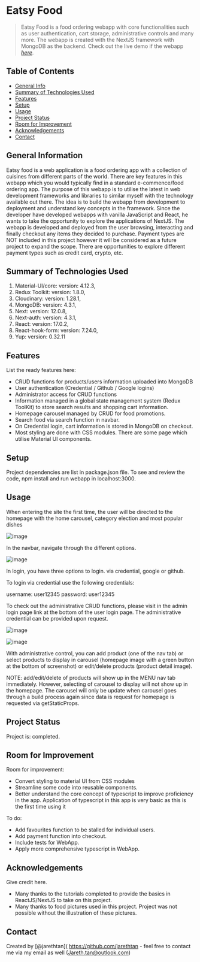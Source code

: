 # Eatsy Food

> Eatsy Food is a food ordering webapp with core functionalities such as user authentication, cart storage, administrative controls and many more. The webapp is created with the NextJS framework with MongoDB as the backend.
> Check out the live demo if the webapp [_here_](https://eatsy-app-next-js-jarethtan.vercel.app/).

## Table of Contents

- [General Info](#general-information)
- [Summary of Technologies Used](#summary-of-technologies-used)
- [Features](#features)
- [Setup](#setup)
- [Usage](#usage)
- [Project Status](#project-status)
- [Room for Improvement](#room-for-improvement)
- [Acknowledgements](#acknowledgements)
- [Contact](#contact)
<!-- * [License](#license) -->

## General Information

Eatsy food is a web application is a food ordering app with a collection of cuisines from different parts of the world. There are key features in this webapp which you would typically find in a standard e-commence/food ordering app.
The purpose of this webapp is to utilise the latest in web development frameworks and libraries to similar myself with the technology available out there. The idea is to build the webapp from development to deployment and understand key concepts in the framework.
Since the developer have developed webapps with vanilla JavaScript and React, he wants to take the opportunity to explore the applications of NextJS.
The webapp is developed and deployed from the user browsing, interacting and finally checkout any items they decided to purchase. Payment types are NOT included in this project however it will be considered as a future project to expand the scope. There are opportunities to explore different payment types such as credit card, crypto, etc.

## Summary of Technologies Used

1. Material-UI/core: version: 4.12.3,
2. Redux Toolkit: version: 1.8.0,
3. Cloudinary: version: 1.28.1,
4. MongoDB: version: 4.3.1,
5. Next: version: 12.0.8,
6. Next-auth: version: 4.3.1,
7. React: version: 17.0.2,
8. React-hook-form: version: 7.24.0,
9. Yup: version: 0.32.11

## Features

List the ready features here:

- CRUD functions for products/users information uploaded into MongoDB
- User authentication (Credential / Github / Google logins)
- Administrator access for CRUD functions
- Information managed in a global state management system (Redux ToolKit) to store search results and shopping cart information.
- Homepage carousel managed by CRUD for food promotions.
- Search food via search function in navbar.
- On Credential login, cart information is stored in MongoDB on checkout.
- Most styling are done with CSS modules. There are some page which utilise Material UI components.

## Setup

Project dependencies are list in package.json file. To see and review the code, npm install and run webapp in localhost:3000.

## Usage

When entering the site the first time, the user will be directed to the homepage with the home carousel, category election and most popular dishes

![image](https://user-images.githubusercontent.com/61606168/170201977-f44588a3-4d9a-4a7a-88ea-444f3eb1d65d.png)

In the navbar, navigate through the different options.

![image](https://user-images.githubusercontent.com/61606168/170201993-2a24c043-7f8d-4705-9e10-5664c9047cf7.png)

In login, you have three options to login. via credential, google or github.

To login via credential use the following credentials:

username: user12345
password: user12345

To check out the administrative CRUD functions, please visit in the admin login page link at the bottom of the user login page. The administrative credential can be provided upon request.

![image](https://user-images.githubusercontent.com/61606168/170202046-36980536-cdf6-4a3c-bc4e-5d39008327df.png)

![image](https://user-images.githubusercontent.com/61606168/170202076-2a2b6c9f-d83e-49aa-8071-8bd5bcabfd00.png)

With administrative control, you can add product (one of the nav tab) or select products to display in carousel (homepage image with a green button at the bottom of screenshot) or edit/delete products (product detail image).

NOTE: add/edit/delete of products will show up in the MENU nav tab immediately. However, selecting of carousel to display will not show up in the homepage. The carousel will only be update when carousel goes through a build process again since data is request for homepage is requested via getStaticProps.

## Project Status

Project is: completed.

## Room for Improvement

Room for improvement:

- Convert styling to material UI from CSS modules
- Streamline some code into reusable components.
- Better understand the core concept of typescript to improve proficiency in the app. Application of typescript in this app is very basic as this is the first time using it

To do:

- Add favourites function to be stalled for individual users.
- Add payment function into checkout.
- Include tests for WebApp.
- Apply more comprehensive typescript in WebApp.

## Acknowledgements

Give credit here.

- Many thanks to the tutorials completed to provide the basics in ReactJS/NextJS to take on this project.
- Many thanks to food pictures used in this project. Project was not possible without the illustration of these pictures.

## Contact

Created by [@jarethtan]( https://github.com/jarethtan - feel free to contact me via my email as well (Jareth.tan@outlook.com)
